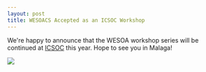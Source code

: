 ```yaml
---
layout: post
title: WESOACS Accepted as an ICSOC Workshop
---
```


We're happy to announce that the WESOA workshop series will be continued at [ICSOC](http://www.icsoc.org) this year. Hope to see you in Malaga!

![]({{site.baseurl}}/wesoacs17/img/icsoc2017web.png)